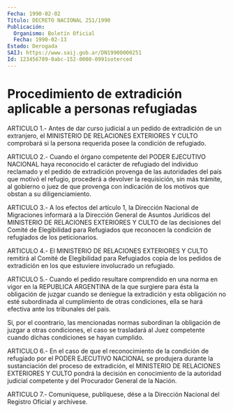 ```yaml
---
Fecha: 1990-02-02
Título: DECRETO NACIONAL 251/1990
Publicación:
  Organismo: Boletín Oficial
  Fecha: 1990-02-13
Estado: Derogada
SAIJ: https://www.saij.gob.ar/DN19900000251
Id: 123456789-0abc-152-0000-0991soterced
---
```

# Procedimiento de extradición aplicable a personas refugiadas

<a id="1"></a>
ARTICULO 1.- Antes de dar curso judicial a un pedido de extradición de un extranjero, el MINISTERIO DE RELACIONES EXTERIORES Y CULTO comprobará si la persona requerida posee la condición de refugiado.

<a id="2"></a>
ARTICULO 2.- Cuando el órgano competente del PODER EJECUTIVO NACIONAL haya reconocido el carácter de refugiado del individuo reclamado y el pedido de extradición provenga de las autoridades del país que motivó el refugio, procederá a devolver la requisición, sin más trámite, al gobierno o juez de que provenga con indicación de los motivos que obstan a su diligenciamiento.

<a id="3"></a>
ARTICULO 3.- A los efectos del artículo 1, la Dirección Nacional de Migraciones informará a la Dirección General de Asuntos Jurídicos del MINISTERIO DE RELACIONES EXTERIORES Y CULTO de las decisiones del Comité de Elegibilidad para Refugiados que reconocen la condición de refugiados de los peticionarios.

<a id="4"></a>
ARTICULO 4.- El MINISTERIO DE RELACIONES EXTERIORES Y CULTO remitirá al Comité de Elegibilidad para Refugiados copia de los pedidos de extradición en los que estuviere involucrado un refugiado.

<a id="5"></a>
ARTICULO 5.- Cuando el pedido resultare comprendido en una norma en vigor en la REPUBLICA ARGENTINA de la que surgiere para ésta la obligación de juzgar cuando se deniegue la extradición y esta obligación no esté subordinada al cumplimiento de otras condiciones, ella se hará efectiva ante los tribunales del país.

Si, por el coontrario, las mencionadas normas subordinan la obligación de juzgar a otras condiciones, el caso se trasladará al Juez competente cuando dichas condiciones se hayan cumplido.

<a id="6"></a>
ARTICULO 6.- En el caso de que el reconocimiento de la condición de refugiado por el PODER EJECUTIVO NACIONAL se produjera durante la sustanciación del proceso de extradición, el MINISTERIO DE RELACIONES EXTERIORES Y CULTO pondrá la decisión en conocimiento de la autoridad judicial competente y del Procurador General de la Nación.

<a id="7"></a>
ARTICULO 7.- Comuníquese, publíquese, dése a la Dirección Nacional del Registro Oficial y archívese.